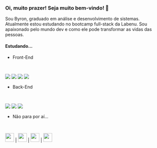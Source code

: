 ### Oi, muito prazer! Seja muito bem-vindo! 👋

Sou Byron, graduado em análise e desenvolvimento de sistemas. Atualmente estou estudando no bootcamp full-stack da Labenu. Sou apaixonado pelo mundo dev e como ele pode transformar as vidas das pessoas.

#### Estudando...

* Front-End

<br />

<img src="https://img.shields.io/badge/HTML-239120?style=for-the-badge&logo=html5&logoColor=white" /> <img src="https://img.shields.io/badge/CSS3-1572B6?style=for-the-badge&logo=css3&logoColor=white" /> <img src="https://img.shields.io/badge/JavaScript-323330?style=for-the-badge&logo=javascript&logoColor=F7DF1E" /> <img src="https://img.shields.io/badge/React-20232A?style=for-the-badge&logo=react&logoColor=61DAFB">
<br />

* Back-End

<br />

<img src="https://img.shields.io/badge/Node.js-43853D?style=for-the-badge&logo=node.js&logoColor=white" /> <img src="https://img.shields.io/badge/MySQL-00000F?style=for-the-badge&logo=mysql&logoColor=white" /> <img src="https://img.shields.io/badge/SQL-00000F?style=for-the-badge&logo=sql&logoColor=white" />
<br />

* Não para por aí...

<br />

<img src="https://emojis.slackmojis.com/emojis/images/1479745458/1383/typescript.png?1479745458" width="28" />  | <img src="https://emojis.slackmojis.com/emojis/images/1507180554/2988/aws.png?1507180554" width="28" />  | <img src="https://emojis.slackmojis.com/emojis/images/1533724346/4435/firebase.png?1533724346" width="28" />  | <img src="https://emojis.slackmojis.com/emojis/images/1450319444/32/python.png?1450319444" width="28" /> 
<br />
